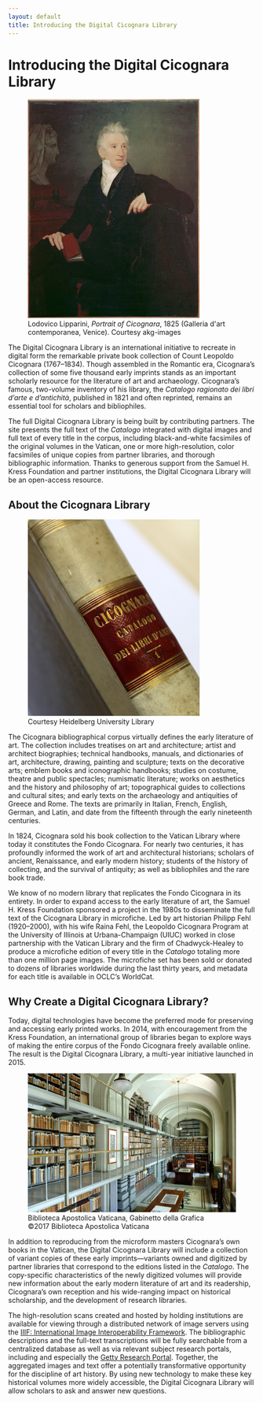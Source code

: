 ```yaml
---
layout: default
title: Introducing the Digital Cicognara Library
---
```

<h1>Introducing the Digital Cicognara Library</h1>
<figure class="right">
  <img src="/assets/images/cicognara-portrait.jpg" alt="Portrait of Cicognara"/>
  <figcaption>Lodovico Lipparini, <em>Portrait of Cicognara</em>, 1825 (Galleria d'art
    contemporanea, Venice). Courtesy akg-images</figcaption>
</figure>
<p>The Digital Cicognara Library is an international initiative to recreate in digital form the
  remarkable private book collection of Count Leopoldo Cicognara (1767–1834). Though assembled in
  the Romantic era, Cicognara’s collection of some five thousand early imprints stands as an
  important scholarly resource for the literature of art and archaeology. Cicognara’s famous,
  two-volume inventory of his library, the <em>Catalogo ragionato dei libri d’arte e
  d’antichità</em>, published in 1821 and often reprinted, remains an essential tool for scholars
  and bibliophiles.</p>
<p>The full Digital Cicognara Library is being built by contributing partners. The site presents
  the full text of the <em>Catalogo</em> integrated with digital images and full text of every
  title in the corpus, including black-and-white facsimiles of the original volumes in the
  Vatican, one or more high-resolution, color facsimiles of unique copies from partner libraries,
  and thorough bibliographic information. Thanks to generous support from the Samuel H. Kress
  Foundation and partner institutions, the Digital Cicognara Library will be an open-access
  resource.</p>

<h2>About the Cicognara Library</h2>
<figure class="left">
  <img src="/assets/images/catalogo-spine.jpg" alt="Picture of a book spine"/>
  <figcaption>Courtesy Heidelberg University Library</figcaption>
</figure>
<p>The Cicognara bibliographical corpus virtually defines the early literature of art. The
  collection includes treatises on art and architecture; artist and architect biographies;
  technical handbooks, manuals, and dictionaries of art, architecture, drawing, painting and
  sculpture; texts on the decorative arts; emblem books and iconographic handbooks; studies on
  costume, theatre and public spectacles; numismatic literature; works on aesthetics and the
  history and philosophy of art; topographical guides to collections and cultural sites; and early
  texts on the archaeology and antiquities of Greece and Rome. The texts are primarily in Italian,
  French, English, German, and Latin, and date from the fifteenth through the early nineteenth
  centuries.</p>
<p>In 1824, Cicognara sold his book collection to the Vatican Library where today it constitutes
  the Fondo Cicognara. For nearly two centuries, it has profoundly informed the work of art and
  architectural historians; scholars of ancient, Renaissance, and early modern history; students
  of the history of collecting, and the survival of antiquity; as well as bibliophiles and the
  rare book trade.</p>
<p>We know of no modern library that replicates the Fondo Cicognara in its entirety. In order to
  expand access to the early literature of art, the Samuel H. Kress Foundation sponsored a project
  in the 1980s to disseminate the full text of the Cicognara Library in microfiche. Led by art
  historian Philipp Fehl (1920–2000), with his wife Raina Fehl, the Leopoldo Cicognara Program at
  the University of Illinois at Urbana-Champaign (UIUC) worked in close partnership with the
  Vatican Library and the firm of Chadwyck-Healey to produce a microfiche edition of every title
  in the <em>Catalogo</em> totaling more than one million page images. The microfiche set has been
  sold or donated to dozens of libraries worldwide during the last thirty years, and metadata for
  each title is available in OCLC’s WorldCat.</p>

<h2>Why Create a Digital Cicognara Library?</h2>
<p>Today, digital technologies have become the preferred mode for preserving and accessing early
  printed works. In 2014, with encouragement from the Kress Foundation, an international group of
  libraries began to explore ways of making the entire corpus of the Fondo Cicognara freely
  available online. The result is the Digital Cicognara Library, a multi-year initiative launched
  in 2015.</p>
<figure class="right">
  <img src="/assets/images/gabinetto.jpg" alt="Photo of the Vatican Library Prints Cabinet"/>
  <figcaption>Biblioteca Apostolica Vaticana, Gabinetto della Grafica<br>©2017 Biblioteca
    Apostolica Vaticana</figcaption>
</figure>
<p>In addition to reproducing from the microform masters Cicognara’s own books in the Vatican,
  the Digital Cicognara Library will include a collection of variant copies of these early
  imprints—variants owned and digitized by partner libraries that correspond to the editions
  listed in the <em>Catalogo</em>. The copy-specific characteristics of the newly digitized
  volumes will provide new information about the early modern literature of art and its
  readership, Cicognara’s own reception and his wide-ranging impact on historical scholarship,
  and the development of research libraries.</p>
<p>The high-resolution scans created and hosted by holding institutions are available for viewing
  through a distributed network of image servers using the <a href="http://iiif.io/">IIIF:
  International Image Interoperability Framework</a>. The bibliographic descriptions and the
  full-text transcriptions will be fully searchable from a centralized database as well as via
  relevant subject research portals, including and especially the
  <a href="http://portal.getty.edu/">Getty Research Portal</a>. Together, the aggregated images
  and text offer a potentially transformative opportunity for the discipline of art history. By
  using new technology to make these key historical volumes more widely accessible, the Digital
  Cicognara Library will allow scholars to ask and answer new questions.</p>
